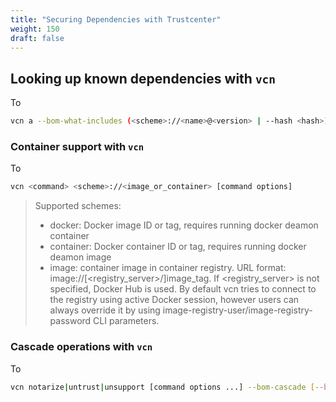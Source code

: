 ```yaml
---
title: "Securing Dependencies with Trustcenter"
weight: 150
draft: false
---
```


## Looking up known dependencies with `vcn`

To

```bash
vcn a --bom-what-includes (<scheme>://<name>@<version> | --hash <hash>)
```

### Container support with `vcn`

To

```bash
vcn <command> <scheme>://<image_or_container> [command options]
```

> Supported schemes:
> - docker: Docker image ID or tag, requires running docker deamon container
> - container: Docker container ID or tag, requires running docker deamon image
> - image: container image in container registry. URL format: image://[<registry_server>/]image_tag. If <registry_server> is not specified, Docker Hub is used. By default vcn tries to connect to the registry using active Docker session, however users can always override it by using image-registry-user/image-registry-password CLI parameters.

### Cascade operations with `vcn`

To

```bash
vcn notarize|untrust|unsupport [command options ...] --bom-cascade [--bom-force]
```
